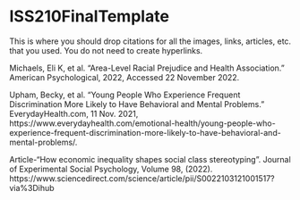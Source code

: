 # ISS210FinalTemplate
This is where you should drop citations for all the images, links, articles, etc. that you used. You do not need to create hyperlinks.
<p></p>
Michaels, Eli K, et al. “Area-Level Racial Prejudice and Health Association.” American Psychological, 2022, Accessed 22 November 2022.
<p></p>
Upham, Becky, et al. “Young People Who Experience Frequent Discrimination More Likely to Have Behavioral and Mental Problems.” EverydayHealth.com, 11 Nov. 2021, https://www.everydayhealth.com/emotional-health/young-people-who-experience-frequent-discrimination-more-likely-to-have-behavioral-and-mental-problems/.
<p></p>
Article-“How economic inequality shapes social class stereotyping”. Journal of Experimental Social Psychology, Volume 98, (2022). https://www.sciencedirect.com/science/article/pii/S0022103121001517?via%3Dihub
